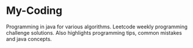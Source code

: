 # My-Coding
Programming in java for various algorithms. Leetcode weekly programming challenge solutions. Also highlights programming tips, common mistakes and java concepts.

